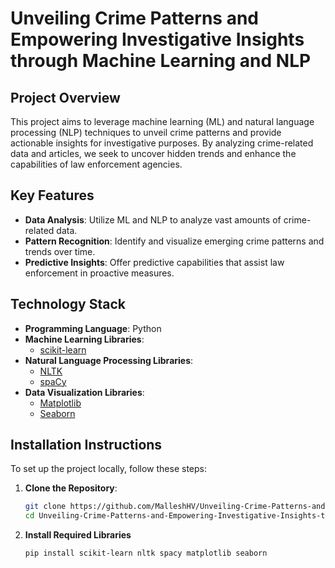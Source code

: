 # Unveiling Crime Patterns and Empowering Investigative Insights through Machine Learning and NLP

## Project Overview
This project aims to leverage machine learning (ML) and natural language processing (NLP) techniques to unveil crime patterns and provide actionable insights for investigative purposes. By analyzing crime-related data and articles, we seek to uncover hidden trends and enhance the capabilities of law enforcement agencies.

## Key Features
- **Data Analysis**: Utilize ML and NLP to analyze vast amounts of crime-related data.
- **Pattern Recognition**: Identify and visualize emerging crime patterns and trends over time.
- **Predictive Insights**: Offer predictive capabilities that assist law enforcement in proactive measures.

## Technology Stack
- **Programming Language**: Python
- **Machine Learning Libraries**: 
  - [scikit-learn](https://scikit-learn.org/)
- **Natural Language Processing Libraries**: 
  - [NLTK](https://www.nltk.org/)
  - [spaCy](https://spacy.io/)
- **Data Visualization Libraries**: 
  - [Matplotlib](https://matplotlib.org/)
  - [Seaborn](https://seaborn.pydata.org/)

## Installation Instructions
To set up the project locally, follow these steps:

1. **Clone the Repository**:
   ```bash
   git clone https://github.com/MalleshHV/Unveiling-Crime-Patterns-and-Empowering-Investigative-Insights-through-Machine-Learning-and-NLP.git
   cd Unveiling-Crime-Patterns-and-Empowering-Investigative-Insights-through-Machine-Learning-and-NLP
2. **Install Required Libraries**
   ```bash
   pip install scikit-learn nltk spacy matplotlib seaborn
